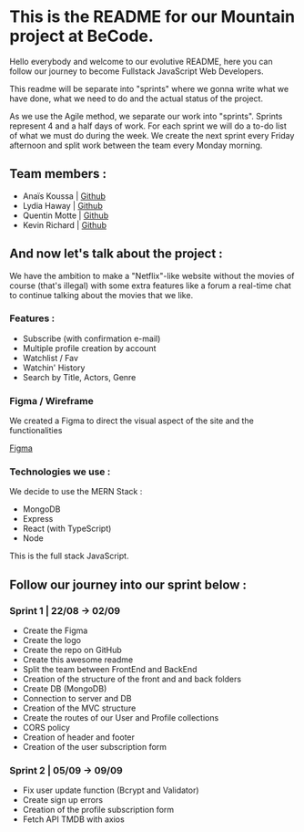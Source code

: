# This is the README for our Mountain project at BeCode.

Hello everybody and welcome to our evolutive README, here you can follow our journey to become Fullstack JavaScript Web Developers.

This readme will be separate into "sprints" where we gonna write what we have done, what we need to do and the actual status of the project.

As we use the Agile method, we separate our work into "sprints". Sprints represent 4 and a half days of work. For each sprint we will do a to-do list of what we must do during the week. We create the next sprint every Friday afternoon and split work between the team every Monday morning.

## Team members :

- Anaïs Koussa | [Github](https://github.com/AnaisnKoussa)
- Lydia Haway | [Github](https://github.com/LydiaHaway)
- Quentin Motte | [Github](https://github.com/QuentinMotte)
- Kevin Richard | [Github](https://github.com/Kiks4000)

## And now let's talk about the project :

We have the ambition to make a "Netflix"-like website without the movies of course (that's illegal) with some extra features like a forum a real-time chat to continue talking about the movies that we like.

### Features :

- Subscribe (with confirmation e-mail)
- Multiple profile creation by account
- Watchlist / Fav
- Watchin' History
- Search by Title, Actors, Genre

### Figma / Wireframe

We created a Figma to direct the visual aspect of the site and the functionalities

[Figma](https://www.figma.com/file/dgdZHljY83Ml9DkZmkM6DG/WIREFRAME-HOLLY-BREAK?node-id=0%3A1)

### Technologies we use :

We decide to use the MERN Stack :

- MongoDB
- Express
- React (with TypeScript)
- Node

This is the full stack JavaScript.

## Follow our journey into our sprint below :

### Sprint 1 | 22/08 -> 02/09

- Create the Figma
- Create the logo
- Create the repo on GitHub
- Create this awesome readme
- Split the team between FrontEnd and BackEnd
- Creation of the structure of the front and and back folders
- Create DB (MongoDB)
- Connection to server and DB
- Creation of the MVC structure
- Create the routes of our User and Profile collections
- CORS policy
- Creation of header and footer
- Creation of the user subscription form

### Sprint 2 | 05/09 -> 09/09

- Fix user update function (Bcrypt and Validator)
- Create sign up errors
- Creation of the profile subscription form
- Fetch API TMDB with axios

